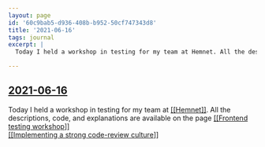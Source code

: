 ```yaml
---
layout: page
id: '60c9bab5-d936-408b-b952-50cf747343d8'
title: '2021-06-16'
tags: journal
excerpt: |
  Today I held a workshop in testing for my team at Hemnet. All the descriptions, code, and explanations are available on the page Frontend testing workshop

---
```

  
<h2 class="text-3xl font-semibold mb-4"><a class="rounded-sm focus:outline-none focus:ring-2 focus:ring-offset-2 dark:focus:ring-offset-gray-900 dark:focus:ring-pink-400 focus:ring-pink-700" href="/journals/2021-06-16">2021-06-16</a></h2>

<div class="space-y-3">
<div class="element-block ml-0"><div class="flex-1">Today I held a workshop in testing for my team at <a class="text-teal-700 dark:text-teal-400 rounded-sm group focus:outline-none focus:ring-2 focus:ring-offset-2 dark:focus:ring-offset-gray-900 dark:focus:ring-pink-400 focus:ring-pink-700" href="/pages/hemnet"><span class="text-gray-300 dark:text-gray-500 group-hover:text-teal-900">[[</span>Hemnet<span class="text-gray-300 dark:text-gray-500 group-hover:text-teal-900">]]</span></a>. All the descriptions, code, and explanations are available on the page <a class="text-teal-700 dark:text-teal-400 rounded-sm group focus:outline-none focus:ring-2 focus:ring-offset-2 dark:focus:ring-offset-gray-900 dark:focus:ring-pink-400 focus:ring-pink-700" href="/pages/frontend-testing-workshop"><span class="text-gray-300 dark:text-gray-500 group-hover:text-teal-900">[[</span>Frontend testing workshop<span class="text-gray-300 dark:text-gray-500 group-hover:text-teal-900">]]</span></a></div></div>

<div class="element-block ml-0"><div class="flex-1"><a class="text-teal-700 dark:text-teal-400 rounded-sm group focus:outline-none focus:ring-2 focus:ring-offset-2 dark:focus:ring-offset-gray-900 dark:focus:ring-pink-400 focus:ring-pink-700" href="/pages/implementing-a-strong-code-review-culture"><span class="text-gray-300 dark:text-gray-500 group-hover:text-teal-900">[[</span>Implementing a strong code-review culture<span class="text-gray-300 dark:text-gray-500 group-hover:text-teal-900">]]</span></a></div></div>
</div>


